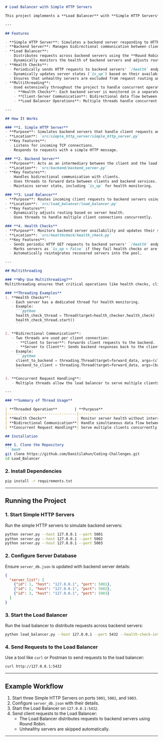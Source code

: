 ```markdown
# Load Balancer with Simple HTTP Servers

This project implements a **Load Balancer** with **Simple HTTP Servers**, demonstrating key principles of load balancing, threading, and distributed system design. The system uses a **Round Robin** algorithm to distribute requests, dynamically monitors server health, and ensures high availability.

---

## Features

- **Simple HTTP Server**: Simulates a backend server responding to HTTP requests with a predefined response.
- **Backend Server**: Manages bidirectional communication between clients and backend systems using threading.
- **Load Balancer**:
  - Distributes requests across backend servers using the **Round Robin** algorithm.
  - Dynamically monitors the health of backend servers and adjusts routing accordingly.
- **Health Checks**:
  - Periodically sends HTTP requests to backend servers' `/health` endpoints.
  - Dynamically updates server states (`is_up`) based on their availability and response status.
  - Ensures that unhealthy servers are excluded from request routing until they recover.
- **Multithreading**:
  - Used extensively throughout the project to handle concurrent operations, such as:
    - **Health Checks**: Each backend server is monitored in a separate thread.
    - **Client-Server Communication**: Bidirectional data flow between clients and backend servers is managed using two threads per connection.
    - **Load Balancer Operations**: Multiple threads handle concurrent client requests and backend interactions.

---

## How It Works

### **1. Simple HTTP Server**
- **Purpose**: Simulates backend servers that handle client requests and send back a predefined HTTP response.
- **Location**: `src/simple_http_server/simple_http_server.py`
- **Key Features**:
  - Listens for incoming TCP connections.
  - Responds to requests with a simple HTTP message.

### **2. Backend Server**
- **Purpose**: Acts as an intermediary between the client and the load balancer.
- **Location**: `src/backend/backend_server.py`
- **Key Features**:
  - Handles bidirectional communication with clients.
  - Uses threads to forward data between clients and backend services.
  - Maintains server state, including `is_up` for health monitoring.

### **3. Load Balancer**
- **Purpose**: Routes incoming client requests to backend servers using the **Round Robin** algorithm.
- **Location**: `src/load_balancer/load_balancer.py`
- **Key Features**:
  - Dynamically adjusts routing based on server health.
  - Uses threads to handle multiple client connections concurrently.

### **4. Health Checks**
- **Purpose**: Monitors backend server availability and updates their status dynamically.
- **Location**: `src/healthcheck/health_check.py`
- **Key Features**:
  - Sends periodic HTTP GET requests to backend servers' `/health` endpoints.
  - Marks servers as `is_up = False` if they fail health checks or are unreachable.
  - Automatically reintegrates recovered servers into the pool.

---

## Multithreading

### **Why Use Multithreading?**
Multithreading ensures that critical operations like health checks, client-server communication, and backend interactions run concurrently without blocking the system.

### **Threading Examples**
1. **Health Checks**:
   - Each server has a dedicated thread for health monitoring.
   - Example:
     ```python
     health_check_thread = Thread(target=health_checker.health_check)
     health_check_thread.start()
     ```

2. **Bidirectional Communication**:
   - Two threads are used per client connection:
     - **Client to Server**: Forwards client requests to the backend.
     - **Server to Client**: Sends backend responses back to the client.
   - Example:
     ```python
     client_to_backend = threading.Thread(target=forward_data, args=(client_connection, backend_connection))
     backend_to_client = threading.Thread(target=forward_data, args=(backend_connection, client_connection))
     ```

3. **Concurrent Request Handling**:
   - Multiple threads allow the load balancer to serve multiple clients simultaneously.

---

### **Summary of Thread Usage**

| **Threaded Operation**        | **Purpose**                                                                 |
|--------------------------------|-----------------------------------------------------------------------------|
| **Health Checks**              | Monitor server health without interrupting other load balancer operations.  |
| **Bidirectional Communication**| Handle simultaneous data flow between clients and backend servers.          |
| **Concurrent Request Handling**| Serve multiple clients concurrently, ensuring high availability and scalability. |

## Installation

### 1. Clone the Repository
```bash
git clone https://github.com/Danitilahun/Coding-Challenges.git
cd Load_Balancer
```

### 2. Install Dependencies
```bash
pip install -r requirements.txt
```

---

## Running the Project

### 1. Start Simple HTTP Servers
Run the simple HTTP servers to simulate backend servers:

```bash
python server.py --host 127.0.0.1 --port 5001
python server.py --host 127.0.0.1 --port 5002
python server.py --host 127.0.0.1 --port 5003
```

### 2. Configure Server Database
Ensure `server_db.json` is updated with backend server details:
```json
{
  "server_list": [
    {"id": 1, "host": "127.0.0.1", "port": 5001},
    {"id": 2, "host": "127.0.0.1", "port": 5002},
    {"id": 3, "host": "127.0.0.1", "port": 5003}
  ]
}
```

### 3. Start the Load Balancer
Run the load balancer to distribute requests across backend servers:
```bash
python load_balancer.py --host 127.0.0.1 --port 5432 --health-check-interval 15
```

### 4. Send Requests to the Load Balancer
Use a tool like `curl` or Postman to send requests to the load balancer:
```bash
curl http://127.0.0.1:5432
```

---

## Example Workflow

1. Start three Simple HTTP Servers on ports `5001`, `5002`, and `5003`.
2. Configure `server_db.json` with their details.
3. Start the Load Balancer on `127.0.0.1:5432`.
4. Send client requests to the Load Balancer:
   - The Load Balancer distributes requests to backend servers using Round Robin.
   - Unhealthy servers are skipped automatically.

---